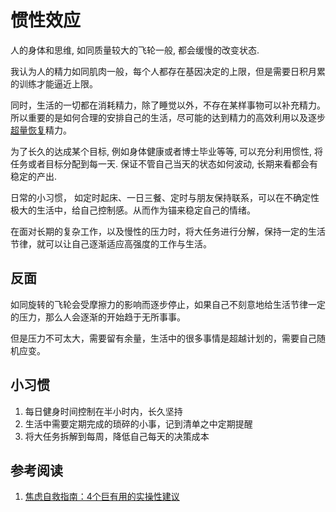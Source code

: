 # 惯性效应


人的身体和思维, 如同质量较大的飞轮一般, 都会缓慢的改变状态. 

我认为人的精力如同肌肉一般，每个人都存在基因决定的上限，但是需要日积月累的训练才能逼近上限。

同时，生活的一切都在消耗精力，除了睡觉以外，不存在某样事物可以补充精力。所以重要的是如何合理的安排自己的生活，尽可能的达到精力的高效利用以及逐步[超量恢复](/Meta思维/超量恢复.md)精力。

为了长久的达成某个目标, 例如身体健康或者博士毕业等等, 可以充分利用惯性, 将任务或者目标分配到每一天. 保证不管自己当天的状态如何波动, 长期来看都会有稳定的产出.

日常的小习惯， 如定时起床、一日三餐、定时与朋友保持联系，可以在不确定性极大的生活中，给自己控制感。从而作为锚来稳定自己的情绪。 

在面对长期的复杂工作，以及慢性的压力时，将大任务进行分解，保持一定的生活节律，就可以让自己逐渐适应高强度的工作与生活。

## 反面

如同旋转的飞轮会受摩擦力的影响而逐步停止，如果自己不刻意地给生活节律一定的压力，那么人会逐渐的开始趋于无所事事。

但是压力不可太大，需要留有余量，生活中的很多事情是超越计划的，需要自己随机应变。


## 小习惯

1. 每日健身时间控制在半小时内，长久坚持
2. 生活中需要定期完成的琐碎的小事，记到清单之中定期提醒
3. 将大任务拆解到每周，降低自己每天的决策成本

## 参考阅读

1. [焦虑自救指南：4个巨有用的实操性建议](https://mp.weixin.qq.com/s/dt2bzUM6JHoYR0jopW8SIA)